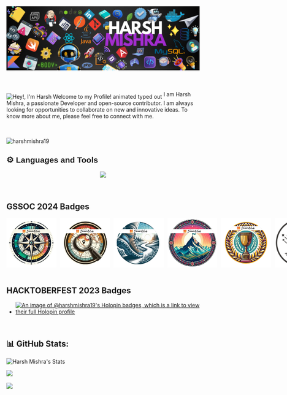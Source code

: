 <div>
  <img src="./hm.png" alt = "IMAGE">
</div>
<br>
<br>
<br>
<img src="https://readme-typing-svg.demolab.com?font=Operator+Mono&size=37&duration=2800&pause=2000&color=FAFAFA&center=true&vCenter=true&width=940&height=50&lines=Hey%2C+I'm+Harsh+Welcome+to+my+Github+Profile!" align="middle" alt="Hey!, I'm Harsh Welcome to my Profile! animated typed out">
I am Harsh Mishra, a passionate Developer and open-source contributor.
I am always looking for opportunities to collaborate on new and innovative ideas. To know more about me, please feel free to connect with me.

<br>
<br>
<br>
<p align="left"> <img src="https://komarev.com/ghpvc/?username=harshmishra19&label=Profile%20views&color=0e75b6&style=flat" alt="harshmishra19" /> </p>


<h2 style="font-family: 'Poppins', sans-serif;">⚙️ Languages and Tools</h2>
<p align="center">
  <a href="https://skillicons.dev">
    <img src="https://skillicons.dev/icons?i=html,css,js,bootstrap,mongodb,nodejs,mysql,cpp,c,python,git,github" />
  </a>
</p>


<br>

## GSSOC 2024 Badges 
<div style='display:flex; align-items:center; gap: 10px;' align='center'>
<img src="images/1.png" width="130px" height="130px" />
<img src="images/2.png" width="130px" height="130px" />
<img src="images/3.png" width="130px" height="130px" />
<img src="images/4.png" width="130px" height="130px" />
<img src="images/5.png" width="130px" height="130px" />
<img src="images/postman.png" width="130px" height="130px" />
</div>

<br>

 ## HACKTOBERFEST 2023 Badges
- [![An image of @harshmishra19's Holopin badges, which is a link to view their full Holopin profile](https://holopin.me/harshmishra19)](https://holopin.io/@harshmishra19)

<br>

## 📊 GitHub Stats:

![Harsh Mishra's Stats](https://github-readme-stats.vercel.app/api?username=harshmishra19&theme=algolia&show_icons=true&hide_border=true&count_private=true)

![](https://github-readme-streak-stats.herokuapp.com/?user=harshmishra19&theme=dark&hide_border=false)

![](https://github-readme-stats.vercel.app/api/top-langs/?username=harshmishra19&theme=dark&hide_border=false&include_all_commits=true&count_private=false&layout=compact)

